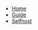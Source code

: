 <!-- docs/_sidebar.md -->
* [Home](/)
* [Guide](guide.md "The greatest guide in the world")
* [Selfhost](selfhost.md "/")